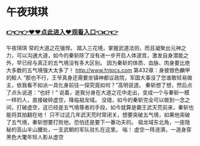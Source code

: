 # 午夜琪琪

### <a href="https://github.com/moonpas/priv/issues/1">👉👉👉♥♥点此进入♥观看入口👈👉👉</a>

午夜琪琪
常的大道之花强悍。
    踏入三花境，掌握武道法则，而且凝聚出元神之力，可以沟通大道，如今的秦斩除了没有进一步开启人体道宫，激发自身潜能之外，早已经与真正的五气境没有多大区别。
    因为秦斩的体质、血脉、肉身要比绝大多数的五气境强大太多了！
http://www.fntpcs.com
第432章：身披银色麟甲的鲛人
    “那也不行，王爷真身还需要坐镇神都议政院，军国大事没了您谁敢轻易做主，依我看不如派一具化身前往一探究竟如何？”高明说道。
    秦斩想了想，然后点了点头说道：“也好！”
    说着，逝我分身在大道之花中走出，变成一个与秦斩一模一样的人，直接破碎虚空，降临祖龙域。
    没错，如今的秦斩完全可以做到一念之间，打破虚空，这已经是五气境尊者的手段，如今就算是霸王武天荒前来，秦斩也能将其拍翻在地！
    只不过这几年武天荒时常闭关，想要突破五气境，如果他突破了五气境，秦斩想要打败他，恐怕还是要下一番功夫的。
    祖龙域东北角，一座隐秘的高山半山腰处，一支武朝的军队驻扎在这里。
    嗡！
    虚空一阵涟漪，一道身穿黑色大氅年轻人影从虚空

